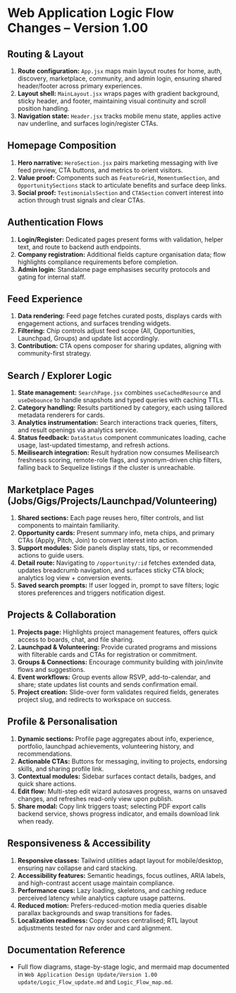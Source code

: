 # Web Application Logic Flow Changes – Version 1.00

## Routing & Layout
1. **Route configuration:** `App.jsx` maps main layout routes for home, auth, discovery, marketplace, community, and admin login, ensuring shared header/footer across primary experiences.
2. **Layout shell:** `MainLayout.jsx` wraps pages with gradient background, sticky header, and footer, maintaining visual continuity and scroll position handling.
3. **Navigation state:** `Header.jsx` tracks mobile menu state, applies active nav underline, and surfaces login/register CTAs.

## Homepage Composition
1. **Hero narrative:** `HeroSection.jsx` pairs marketing messaging with live feed preview, CTA buttons, and metrics to orient visitors.
2. **Value proof:** Components such as `FeatureGrid`, `MomentumSection`, and `OpportunitySections` stack to articulate benefits and surface deep links.
3. **Social proof:** `TestimonialsSection` and `CTASection` convert interest into action through trust signals and clear CTAs.

## Authentication Flows
1. **Login/Register:** Dedicated pages present forms with validation, helper text, and route to backend auth endpoints.
2. **Company registration:** Additional fields capture organisation data; flow highlights compliance requirements before completion.
3. **Admin login:** Standalone page emphasises security protocols and gating for internal staff.

## Feed Experience
1. **Data rendering:** Feed page fetches curated posts, displays cards with engagement actions, and surfaces trending widgets.
2. **Filtering:** Chip controls adjust feed scope (All, Opportunities, Launchpad, Groups) and update list accordingly.
3. **Contribution:** CTA opens composer for sharing updates, aligning with community-first strategy.

## Search / Explorer Logic
1. **State management:** `SearchPage.jsx` combines `useCachedResource` and `useDebounce` to handle snapshots and typed queries with caching TTLs.
2. **Category handling:** Results partitioned by category, each using tailored metadata renderers for cards.
3. **Analytics instrumentation:** Search interactions track queries, filters, and result openings via analytics service.
4. **Status feedback:** `DataStatus` component communicates loading, cache usage, last-updated timestamp, and refresh actions.
5. **Meilisearch integration:** Result hydration now consumes Meilisearch freshness scoring, remote-role flags, and synonym-driven chip filters, falling back to Sequelize listings if the cluster is unreachable.

## Marketplace Pages (Jobs/Gigs/Projects/Launchpad/Volunteering)
1. **Shared sections:** Each page reuses hero, filter controls, and list components to maintain familiarity.
2. **Opportunity cards:** Present summary info, meta chips, and primary CTAs (Apply, Pitch, Join) to convert interest into action.
3. **Support modules:** Side panels display stats, tips, or recommended actions to guide users.
4. **Detail route:** Navigating to `/opportunity/:id` fetches extended data, updates breadcrumb navigation, and surfaces sticky CTA block; analytics log view + conversion events.
5. **Saved search prompts:** If user logged in, prompt to save filters; logic stores preferences and triggers notification digest.

## Projects & Collaboration
1. **Projects page:** Highlights project management features, offers quick access to boards, chat, and file sharing.
2. **Launchpad & Volunteering:** Provide curated programs and missions with filterable cards and CTAs for registration or commitment.
3. **Groups & Connections:** Encourage community building with join/invite flows and suggestions.
4. **Event workflows:** Group events allow RSVP, add-to-calendar, and share; state updates list counts and sends confirmation email.
5. **Project creation:** Slide-over form validates required fields, generates project slug, and redirects to workspace on success.

## Profile & Personalisation
1. **Dynamic sections:** Profile page aggregates about info, experience, portfolio, launchpad achievements, volunteering history, and recommendations.
2. **Actionable CTAs:** Buttons for messaging, inviting to projects, endorsing skills, and sharing profile link.
3. **Contextual modules:** Sidebar surfaces contact details, badges, and quick share actions.
4. **Edit flow:** Multi-step edit wizard autosaves progress, warns on unsaved changes, and refreshes read-only view upon publish.
5. **Share modal:** Copy link triggers toast; selecting PDF export calls backend service, shows progress indicator, and emails download link when ready.

## Responsiveness & Accessibility
1. **Responsive classes:** Tailwind utilities adapt layout for mobile/desktop, ensuring nav collapse and card stacking.
2. **Accessibility features:** Semantic headings, focus outlines, ARIA labels, and high-contrast accent usage maintain compliance.
3. **Performance cues:** Lazy loading, skeletons, and caching reduce perceived latency while analytics capture usage patterns.
4. **Reduced motion:** Prefers-reduced-motion media queries disable parallax backgrounds and swap transitions for fades.
5. **Localization readiness:** Copy sources centralised; RTL layout adjustments tested for nav order and card alignment.

## Documentation Reference
- Full flow diagrams, stage-by-stage logic, and mermaid map documented in `Web Application Design Update/Version 1.00 update/Logic_Flow_update.md` and `Logic_Flow_map.md`.
